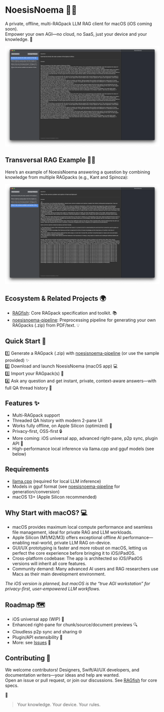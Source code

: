 # NoesisNoema 🧠✨

A private, offline, multi-RAGpack LLM RAG client for macOS (iOS coming soon).  
Empower your own AGI—no cloud, no SaaS, just your device and your knowledge. 🚀

![Main UI](docs/assets/rag-main.png)

## Transversal RAG Example 🔀🤝

Here’s an example of NoesisNoema answering a question by combining knowledge from multiple RAGpacks (e.g., Kant and Spinoza):

![Transversal RAG](docs/assets/rag-transversal.png)

## Ecosystem & Related Projects 🌍

- [RAGfish](https://github.com/raskolnikoff/RAGfish): Core RAGpack specification and toolkit. 📚
- [noesisnoema-pipeline](https://github.com/raskolnikoff/noesisnoema-pipeline): Preprocessing pipeline for generating your own RAGpacks (.zip) from PDF/text. 💡

## Quick Start 🚀

1️⃣ Generate a RAGpack (.zip) with [noesisnoema-pipeline](https://github.com/raskolnikoff/noesisnoema-pipeline) (or use the sample provided) ✨  
2️⃣ Download and launch NoesisNoema (macOS app) 💻  
3️⃣ Import your RAGpack(s) 📂  
4️⃣ Ask any question and get instant, private, context-aware answers—with full QA thread history 🧠


## Features ✨

- Multi-RAGpack support  
- Threaded QA history with modern 2-pane UI  
- Works fully offline, on Apple Silicon (optimized) 🍏  
- Privacy-first, OSS-first 🔒  
- More coming: iOS universal app, advanced right-pane, p2p sync, plugin API 💫  
- High-performance local inference via llama.cpp and gguf models (see below)

## Requirements

- [llama.cpp](https://github.com/ggerganov/llama.cpp) (required for local LLM inference)
- Models in gguf format (see [noesisnoema-pipeline](https://github.com/raskolnikoff/noesisnoema-pipeline) for generation/conversion)
- macOS 13+ (Apple Silicon recommended)

## Why Start with macOS? 💻

- macOS provides maximum local compute performance and seamless file management, ideal for private RAG and LLM workloads.
- Apple Silicon (M1/M2/M3) offers exceptional offline AI performance—enabling real-world, private LLM RAG on-device.
- GUI/UX prototyping is faster and more robust on macOS, letting us perfect the core experience before bringing it to iOS/iPadOS.
- Cross-platform codebase: The app is architected so iOS/iPadOS versions will inherit all core features.
- Community demand: Many advanced AI users and RAG researchers use Macs as their main development environment.

_The iOS version is planned, but macOS is the “true AGI workstation” for privacy-first, user-empowered LLM workflows._

## Roadmap 🗺️

- iOS universal app (WIP) 📱  
- Enhanced right-pane for chunk/source/document previews 🔍  
- Cloudless p2p sync and sharing 🌐  
- Plugin/API extensibility 🧩  
- More: see [Issues](https://github.com/raskolnikoff/NoesisNoema/issues) 📝

## Contributing 🤗

We welcome contributors! Designers, Swift/AI/UX developers, and documentation writers—your ideas and help are wanted.  
Open an issue or pull request, or join our discussions. See [RAGfish](https://github.com/raskolnikoff/RAGfish) for core specs.

🌟  
> Your knowledge. Your device. Your rules.